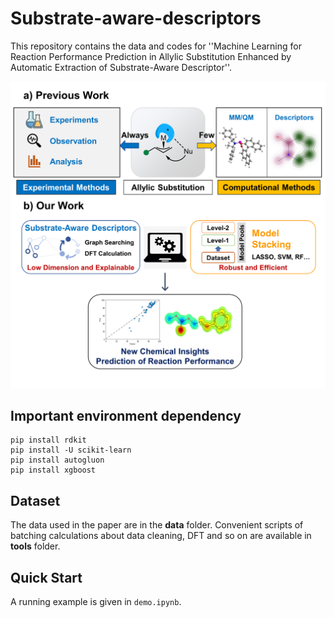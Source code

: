 # Substrate-aware-descriptors

This repository contains the data and codes for ''Machine Learning for Reaction Performance Prediction in Allylic Substitution Enhanced by Automatic Extraction of Substrate-Aware Descriptor''.

![fig1](fig1.png)

## Important environment dependency

```shell
pip install rdkit
pip install -U scikit-learn
pip install autogluon
pip install xgboost
```

## Dataset

The data used in the paper are in the **data** folder. Convenient scripts of batching calculations about data cleaning, DFT and so on are available in **tools** folder.

## Quick Start

A running example is given in `demo.ipynb`.